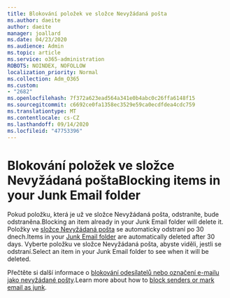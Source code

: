 ```yaml
---
title: Blokování položek ve složce Nevyžádaná pošta
ms.author: daeite
author: daeite
manager: joallard
ms.date: 04/23/2020
ms.audience: Admin
ms.topic: article
ms.service: o365-administration
ROBOTS: NOINDEX, NOFOLLOW
localization_priority: Normal
ms.collection: Adm_O365
ms.custom:
- "2682"
ms.openlocfilehash: 7f372a623ead564a341e0b4abc0c26ffa6148f15
ms.sourcegitcommit: c6692ce0fa1358ec3529e59ca0ecdfdea4cdc759
ms.translationtype: MT
ms.contentlocale: cs-CZ
ms.lasthandoff: 09/14/2020
ms.locfileid: "47753396"
---
```

# <a name="blocking-items-in-your-junk-email-folder"></a><span data-ttu-id="1cb3d-102">Blokování položek ve složce Nevyžádaná pošta</span><span class="sxs-lookup"><span data-stu-id="1cb3d-102">Blocking items in your Junk Email folder</span></span>

<span data-ttu-id="1cb3d-103">Pokud položku, která je už ve složce Nevyžádaná pošta, odstraníte, bude odstraněna.</span><span class="sxs-lookup"><span data-stu-id="1cb3d-103">Blocking an item already in your Junk Email folder will delete it.</span></span> <span data-ttu-id="1cb3d-104">Položky ve [složce Nevyžádaná pošta](https://outlook.live.com/mail/junkemail) se automaticky odstraní po 30 dnech.</span><span class="sxs-lookup"><span data-stu-id="1cb3d-104">Items in your [Junk Email folder](https://outlook.live.com/mail/junkemail) are automatically deleted after 30 days.</span></span> <span data-ttu-id="1cb3d-105">Vyberte položku ve složce Nevyžádaná pošta, abyste viděli, jestli se odstraní.</span><span class="sxs-lookup"><span data-stu-id="1cb3d-105">Select an item in your Junk Email folder to see when it will be deleted.</span></span>

<span data-ttu-id="1cb3d-106">Přečtěte si další informace o [blokování odesílatelů nebo označení e-mailu jako nevyžádané pošty](https://support.office.com/article/a3ece97b-82f8-4a5e-9ac3-e92fa6427ae4).</span><span class="sxs-lookup"><span data-stu-id="1cb3d-106">Learn more about how to [block senders or mark email as junk](https://support.office.com/article/a3ece97b-82f8-4a5e-9ac3-e92fa6427ae4).</span></span>